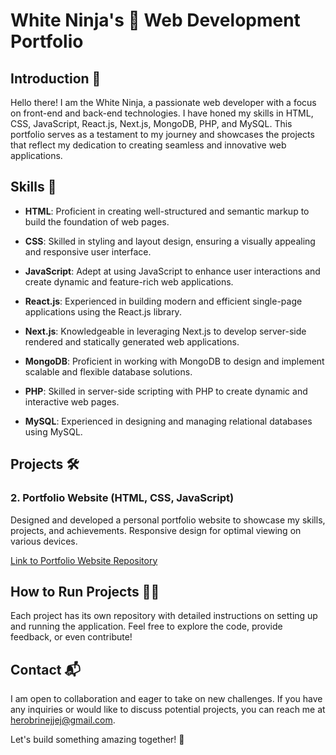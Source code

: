 # White Ninja's 🥋 Web Development Portfolio

## Introduction 🌟

Hello there! I am the White Ninja, a passionate web developer with a focus on front-end and back-end technologies. I have honed my skills in HTML, CSS, JavaScript, React.js, Next.js, MongoDB, PHP, and MySQL. This portfolio serves as a testament to my journey and showcases the projects that reflect my dedication to creating seamless and innovative web applications.

## Skills 🚀

- **HTML**: Proficient in creating well-structured and semantic markup to build the foundation of web pages.

- **CSS**: Skilled in styling and layout design, ensuring a visually appealing and responsive user interface.

- **JavaScript**: Adept at using JavaScript to enhance user interactions and create dynamic and feature-rich web applications.

- **React.js**: Experienced in building modern and efficient single-page applications using the React.js library.

- **Next.js**: Knowledgeable in leveraging Next.js to develop server-side rendered and statically generated web applications.

- **MongoDB**: Proficient in working with MongoDB to design and implement scalable and flexible database solutions.

- **PHP**: Skilled in server-side scripting with PHP to create dynamic and interactive web pages.

- **MySQL**: Experienced in designing and managing relational databases using MySQL.

## Projects 🛠️

### 2. **Portfolio Website (HTML, CSS, JavaScript)**

Designed and developed a personal portfolio website to showcase my skills, projects, and achievements. Responsive design for optimal viewing on various devices.

[Link to Portfolio Website Repository](#)

## How to Run Projects 🏃‍♂️

Each project has its own repository with detailed instructions on setting up and running the application. Feel free to explore the code, provide feedback, or even contribute!

## Contact 📬

I am open to collaboration and eager to take on new challenges. If you have any inquiries or would like to discuss potential projects, you can reach me at [herobrinejjej@gmail.com](mailto:herobrinejjej@gmail.com).

Let's build something amazing together! 🚀
